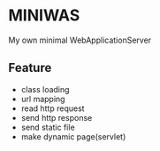 # MINIWAS
My own minimal WebApplicationServer
## Feature
- class loading
- url mapping
- read http request
- send http response
- send static file
- make dynamic page(servlet)  